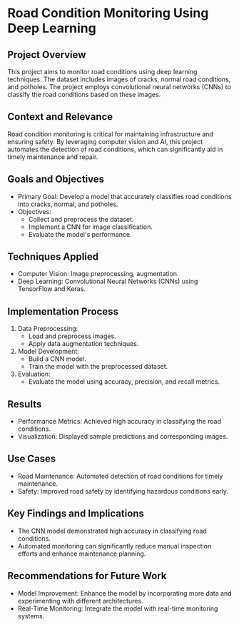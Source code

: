 # Road Condition Monitoring Using Deep Learning

## Project Overview
This project aims to monitor road conditions using deep learning techniques. The dataset includes images of cracks, normal road conditions, and potholes. The project employs convolutional neural networks (CNNs) to classify the road conditions based on these images.

## Context and Relevance
Road condition monitoring is critical for maintaining infrastructure and ensuring safety. By leveraging computer vision and AI, this project automates the detection of road conditions, which can significantly aid in timely maintenance and repair.

## Goals and Objectives
- Primary Goal: Develop a model that accurately classifies road conditions into cracks, normal, and potholes.
- Objectives:
  - Collect and preprocess the dataset.
  - Implement a CNN for image classification.
  - Evaluate the model's performance.

## Techniques Applied
- Computer Vision: Image preprocessing, augmentation.
- Deep Learning: Convolutional Neural Networks (CNNs) using TensorFlow and Keras.

## Implementation Process
1. Data Preprocessing:
   - Load and preprocess images.
   - Apply data augmentation techniques.
2. Model Development:
   - Build a CNN model.
   - Train the model with the preprocessed dataset.
3. Evaluation:
   - Evaluate the model using accuracy, precision, and recall metrics.

## Results
- Performance Metrics: Achieved high accuracy in classifying the road conditions.
- Visualization: Displayed sample predictions and corresponding images.

## Use Cases
- Road Maintenance: Automated detection of road conditions for timely maintenance.
- Safety: Improved road safety by identifying hazardous conditions early.

## Key Findings and Implications
- The CNN model demonstrated high accuracy in classifying road conditions.
- Automated monitoring can significantly reduce manual inspection efforts and enhance maintenance planning.

## Recommendations for Future Work
- Model Improvement: Enhance the model by incorporating more data and experimenting with different architectures.
- Real-Time Monitoring: Integrate the model with real-time monitoring systems.
